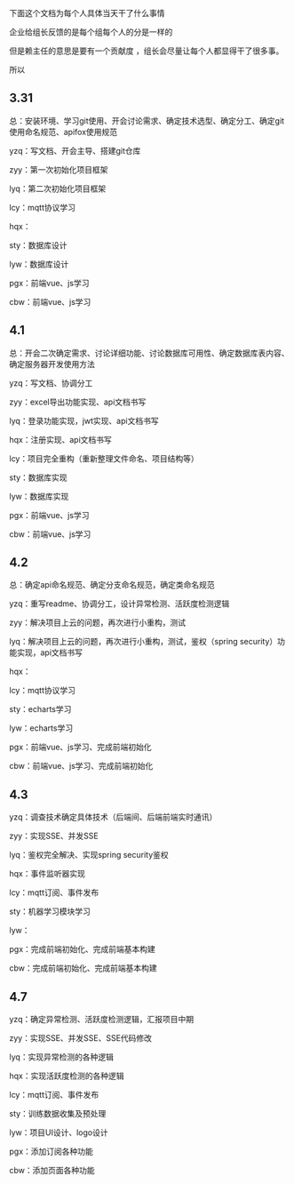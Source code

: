 下面这个文档为每个人具体当天干了什么事情

企业给组长反馈的是每个组每个人的分是一样的

但是赖主任的意思是要有一个贡献度 ，组长会尽量让每个人都显得干了很多事。

所以

## 3.31

总：安装环境、学习git使用、开会讨论需求、确定技术选型、确定分工、确定git使用命名规范、apifox使用规范

yzq：写文档、开会主导、搭建git仓库

zyy：第一次初始化项目框架

lyq：第二次初始化项目框架

lcy：mqtt协议学习

hqx：

sty：数据库设计

lyw：数据库设计

pgx：前端vue、js学习

cbw：前端vue、js学习

## 4.1

总：开会二次确定需求、讨论详细功能、讨论数据库可用性、确定数据库表内容、确定服务器开发使用方法

yzq：写文档、协调分工

zyy：excel导出功能实现、api文档书写

lyq：登录功能实现，jwt实现、api文档书写

hqx：注册实现、api文档书写

lcy：项目完全重构（重新整理文件命名、项目结构等）

sty：数据库实现

lyw：数据库实现

pgx：前端vue、js学习

cbw：前端vue、js学习

## 4.2

总：确定api命名规范、确定分支命名规范，确定类命名规范

yzq：重写readme、协调分工，设计异常检测、活跃度检测逻辑

zyy：解决项目上云的问题，再次进行小重构，测试

lyq：解决项目上云的问题，再次进行小重构，测试，鉴权（spring security）功能实现，api文档书写

hqx：

lcy：mqtt协议学习

sty：echarts学习

lyw：echarts学习

pgx：前端vue、js学习、完成前端初始化

cbw：前端vue、js学习、完成前端初始化

## 4.3

yzq：调查技术确定具体技术（后端间、后端前端实时通讯）

zyy：实现SSE、并发SSE

lyq：鉴权完全解决、实现spring security鉴权

hqx：事件监听器实现

lcy：mqtt订阅、事件发布

sty：机器学习模块学习

lyw：

pgx：完成前端初始化、完成前端基本构建

cbw：完成前端初始化、完成前端基本构建

## 4.7

yzq：确定异常检测、活跃度检测逻辑，汇报项目中期

zyy：实现SSE、并发SSE、SSE代码修改

lyq：实现异常检测的各种逻辑

hqx：实现活跃度检测的各种逻辑

lcy：mqtt订阅、事件发布

sty：训练数据收集及预处理

lyw：项目UI设计、logo设计

pgx：添加订阅各种功能

cbw：添加页面各种功能